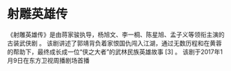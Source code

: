 # 射雕英雄传

《射雕英雄传》是由蒋家骏执导，杨旭文、李一桐、陈星旭、孟子义等领衔主演的古装武侠剧   。
该剧讲述了郭靖背负着家恨国仇闯入江湖，通过无数历程和在黄蓉的帮助下，最终成长成一位“侠之大者”的武林民族英雄故事 [3]  。
该剧于2017年1月9日在东方卫视周播剧场首播
